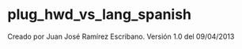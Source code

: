 plug_hwd_vs_lang_spanish
========================
Creado por Juan José Ramírez Escribano.
Versión 1.0 del 09/04/2013